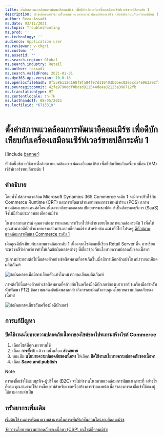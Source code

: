 ```yaml
---
title: ตั้งค่าสภาพแวดล้อมการพัฒนาอีคอมเมิร์ซ เพื่อดีบักเทียบกับเครื่องเสมือนเซิร์ฟเวอร์ขายปลีกระดับ 1
description: หัวข้อนี้อธิบายวิธีการตั้งค่าสภาพแวดล้อมการพัฒนาอีคอมเมิร์ซ เพื่อดีบักเทียบกับเครื่องเสมือน (VM) เซิร์ฟเวอร์ขายปลีกระดับ 1
author: Reza-Assadi
ms.date: 03/11/2021
ms.topic: Troubleshooting
ms.prod: ''
ms.technology: ''
audience: Application user
ms.reviewer: v-chgri
ms.custom: ''
ms.assetid: ''
ms.search.region: Global
ms.search.industry: Retail
ms.author: rassadi
ms.search.validFrom: 2021-01-31
ms.dyn365.ops.version: 10.0.18
ms.openlocfilehash: 0f5586112d168f8fa84f97d110403b0bec82e5cca4e963a92f1c283a17c972ca
ms.sourcegitcommit: 42fe9790ddf0bdad911544deaa82123a396712fb
ms.translationtype: HT
ms.contentlocale: th-TH
ms.lasthandoff: 08/05/2021
ms.locfileid: "6715319"
---
```

# <a name="set-up-an-e-commerce-development-environment-to-debug-against-a-tier-1-retail-server-virtual-machine"></a>ตั้งค่าสภาพแวดล้อมการพัฒนาอีคอมเมิร์ซ เพื่อดีบักเทียบกับเครื่องเสมือนเซิร์ฟเวอร์ขายปลีกระดับ 1

[!include [banner](../../includes/banner.md)]

หัวข้อนี้อธิบายวิธีการตั้งค่าสภาพแวดล้อมการพัฒนาอีคอมเมิร์ซ เพื่อดีบักเทียบกับเครื่องเสมือน (VM) เซิร์ฟเวอร์ขายปลีกระดับ 1

## <a name="description"></a>คำอธิบาย

โดยทั่วไปสภาพแวดล้อม Microsoft Dynamics 365 Commerce ระดับ 1 จะมีการปรับใช้กับ Commerce Runtime (CRT) และการพัฒนาส่วนขยายของการขายหน้าร้าน (POS) สภาพแวดล้อมแบบสแตนด์อโลน เนื่องจากลักษณะของสถาปัตยกรรมซอฟต์แวร์เป็นลักษณะบริการ (SaaS) จึงไม่มีส่วนประกอบของอีคอมเมิร์ซ

ในบางสถานการณ์ คุณอาจต้องการทดสอบการเรียกไปยังส่วนขยายในสภาพแวดล้อมระดับ 1 เพื่อให้คุณสามารถดีบักส่วนขยายจากส่วนประกอบอีคอมเมิร์ซ สำหรับคำแนะนำทั่วไป โปรดดู [ดีบักสภาพแวดล้อมการพัฒนา Commerce ระดับ 1](../e-commerce-extensibility/debug-tier-1.md)

เมื่อคุณดีบักเทียบกับสภาพแวดล้อมระดับ 1 เนื่องจากไซต์ขณะนี้เรียก Retail Server อื่น การเรียกระหว่างเซิร์ฟเวอร์อาจทําให้เกิดข้อผิดพลาดต่างๆ ที่เกี่ยวข้องกับนโยบายความปลอดภัยของเนื้อหา

รูปภาพประกอบต่อไปนี้แสดงตัวอย่างข้อผิดพลาดที่อาจเกิดขึ้นเมื่อมีการเลือกตัวแปรในหน้ารายละเอียดผลิตภัณฑ์

![ข้อผิดพลาดเมื่อมีการเลือกตัวแปรในหน้ารายละเอียดผลิตภัณฑ์](media/unhandled-rejection-error.jpg)

ภาพต่อไปนี้แสดงตัวอย่างข้อผิดพลาดที่คล้ายกันในเครื่องมือดีบักเกอร์ของเบราเซอร์ (เครื่องมือสำหรับนักพัฒนา F12) ข้อความแสดงข้อผิดพลาดกล่าวถึงการละเมิดตัวควบคุมนโยบายความปลอดภัยของเนื้อหา

![ข้อผิดพลาดเกี่ยวกับเครื่องมือดีบักเกอร์](media/debugger-tools-error.JPG)

## <a name="resolution"></a>การแก้ปัญหา

### <a name="disable-the-content-security-policy-for-the-site-in-commerce-site-builder"></a>ปิดใช้งานนโยบายความปลอดภัยเนื้อหาของไซต์ของโปรแกรมสร้างไซต์ Commerce

1. เลือกไซต์ที่คุณพยายามใช้
1. เลือก **การตั้งค่า** แล้วจากนั้นเลือก **ส่วนขยาย**
1. บนแท็บ **นโยบายความปลอดภัยของเนื้อหา** ให้เลือก **ปิดใช้งานนโยบายความปลอดภัยของเนื้อหา**
1. เลือก **Save and publish**

> [!NOTE]
> การลงชื่อเข้าใช้แบบธุรกิจ-ผู้บริโภค (B2C) จะไม่ทำงานในสภาพแวดล้อมการพัฒนาเฉพาะที่ อย่างไรก็ตาม คุณสามารถใช้การเช็คเอาท์สำหรับแขกหรือสร้างการจำลองหน้าเพื่อจําลองการลงชื่อเข้าใช้ของผู้ใช้ตามความจําเป็น

## <a name="additional-resources"></a>ทรัพยากรเพิ่มเติม

[เริ่มต้นใช้งานการพัฒนาความสามารถในการเพิ่มฟังก์ชันออนไลน์ของอีคอมเมิร์ซ](../e-commerce-extensibility/sdk-getting-started.md)

[จัดการนโยบายความปลอดภัยของเนื้อหา (CSP) บนไซต์อีคอมเมิร์ซ](../manage-csp.md)
